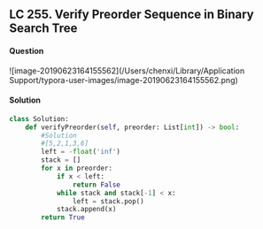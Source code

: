 ## LC 255. Verify Preorder Sequence in Binary Search Tree

#### Question

![image-20190623164155562](/Users/chenxi/Library/Application Support/typora-user-images/image-20190623164155562.png)



#### Solution

```python
class Solution:
    def verifyPreorder(self, preorder: List[int]) -> bool:
        #Solution
        #[5,2,1,3,6]
        left = -float('inf')
        stack = []
        for x in preorder:
            if x < left:
                return False
            while stack and stack[-1] < x:
                left = stack.pop()
            stack.append(x)
        return True
```

